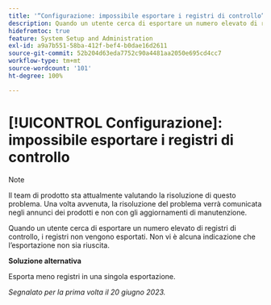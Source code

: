 ```yaml
---
title: '“Configurazione: impossibile esportare i registri di controllo”'
description: Quando un utente cerca di esportare un numero elevato di registri di controllo, i registri non vengono esportati. Non vi è alcuna indicazione che l’esportazione non sia riuscita.
hidefromtoc: true
feature: System Setup and Administration
exl-id: a9a7b551-58ba-412f-bef4-b0dae16d2611
source-git-commit: 52b204d63eda7752c90a4481aa2050e695cd4cc7
workflow-type: tm+mt
source-wordcount: '101'
ht-degree: 100%

---
```


# [!UICONTROL Configurazione]: impossibile esportare i registri di controllo

>[!NOTE]
>
>Il team di prodotto sta attualmente valutando la risoluzione di questo problema. Una volta avvenuta, la risoluzione del problema verrà comunicata negli annunci dei prodotti e non con gli aggiornamenti di manutenzione.

Quando un utente cerca di esportare un numero elevato di registri di controllo, i registri non vengono esportati. Non vi è alcuna indicazione che l’esportazione non sia riuscita.

**Soluzione alternativa**

Esporta meno registri in una singola esportazione.

_Segnalato per la prima volta il 20 giugno 2023._
